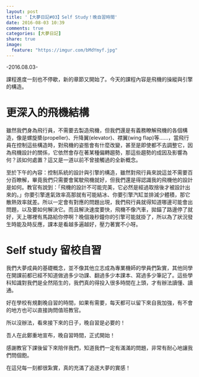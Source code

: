 ```yaml
---
layout: post
title: '【大夢日記#03】Self Study！晚自習時間'
date: 2016-08-03 10:39
comments: true
categories: [大夢日記]
share: true
image:
  feature: "https://imgur.com/bMdYmyf.jpg"
---
```


-2016.08.03-

課程進度一刻也不停歇，新的章節又開始了。今天的課程內容是飛機的操縱與引擎的構造。

<!-- more -->

# 更深入的飛機結構

雖然我們身為飛行員，不需要去製造飛機，但我們還是有義務瞭解飛機的各個構造，像是螺旋槳(propeller)、升降翼(elevator)、襟翼(wing flap)等......，當飛行員在控制這些構造時，對飛機的姿態會有什麼改變，甚至是即使都不去調整它，因為飛機設計的關係，它依然會存在著某種偏轉趨勢，那這些趨勢的成因及影響為何？該如何處置？這又是一道以前不曾接觸過的全新概念。

至於下午的內容：控制系統的設計與引擎的構造，雖然對飛行員來說這並不需要百分百瞭解，畢竟我們只需要會駕駛飛機就好，但我們還是得認識我的飛機他的設計是如何。教官有說到：「飛機的設計不可能完美，它必然是經過取捨後才被設計出來的。」你要引擎進氣效率高那就有可能結冰、你要引擎汽缸並排減少體積，那它散熱效率就差。所以一定會有對應的問題出現，我們飛行員就得知道哪邊可能會出問題，以及要如何解決它。而且解決速度要快，飛機不像汽車，拋錨了路邊停了就好，天上哪裡有馬路給你停啊？晚個幾秒鐘你的引擎可能就掛了，所以為了狀況發生時能及時反應，課本是看越多遍越好，壓力著實不小呀。

# Self study 留校自習

我們大夢成員的基礎概念，並不像其他立志成為專業機師的學員們紮實，其他同學在開課前都已經不知道做過多少功課、翻過多少本課本、寫過多少筆記了。這些學科知識對我們是全然陌生的，我們真的得投入很多時間在上頭，才有辦法讀懂、讀通。

好在學校有規劃晚自習的時間，如果有需要，每天都可以留下來自我加強，有不會的地方也可以直接詢問值班教官。

所以沒辦法，看來接下來的日子，晚自習是必要的！

吾人在此鄭重地宣布，晚自習時間，正式開始！

感謝教官下課後留下來陪伴我們，知道我們一定有滿滿的問題，非常有耐心地讓我們問個飽。

在這兒每一刻都很紮實，真的充滿了追逐大夢的實感！
